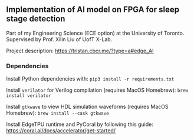 ## Implementation of AI model on FPGA for sleep stage detection

Part of my Engineering Science (ECE option) at the University of Toronto. Supervised by Prof. Xilin Liu of UofT X-Lab.

Project description: https://tristan.cbcr.me/?type=a#edge_AI

### Dependencies
Install Python dependencies with: ```pip3 install -r requirements.txt```

Install `verilator` for Verilog compilation (requires MacOS Homebrew): ```brew install verilator```

Install `gtkwave` to view HDL simulation waveforms (requires MacOS Homebrew): ```brew install --cask gtkwave```

Install EdgeTPU runtime and PyCoral by following this guide: https://coral.ai/docs/accelerator/get-started/